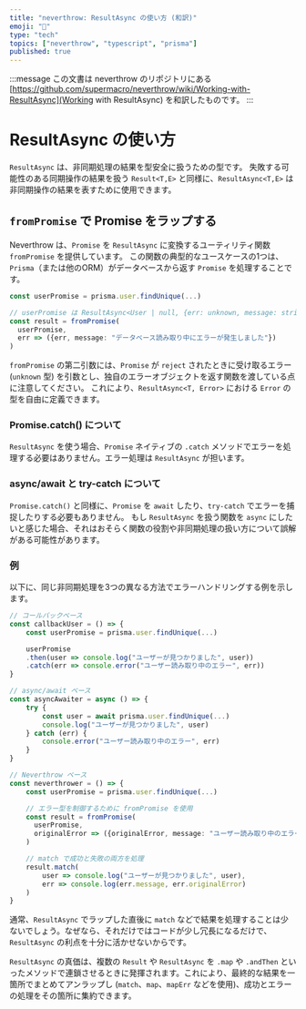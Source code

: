 ```yaml
---
title: "neverthrow: ResultAsync の使い方 (和訳)"
emoji: "🔄"
type: "tech"
topics: ["neverthrow", "typescript", "prisma"]
published: true
---
```


:::message
この文書は neverthrow のリポジトリにある [https://github.com/supermacro/neverthrow/wiki/Working-with-ResultAsync](Working with ResultAsync) を和訳したものです。
:::

# ResultAsync の使い方

`ResultAsync` は、非同期処理の結果を型安全に扱うための型です。
失敗する可能性のある同期操作の結果を扱う `Result<T,E>` と同様に、`ResultAsync<T,E>` は非同期操作の結果を表すために使用できます。

## `fromPromise` で Promise をラップする

Neverthrow は、`Promise` を `ResultAsync` に変換するユーティリティ関数 `fromPromise` を提供しています。
この関数の典型的なユースケースの1つは、`Prisma`（または他のORM）がデータベースから返す `Promise` を処理することです。

```typescript
const userPromise = prisma.user.findUnique(...)

// userPromise は ResultAsync<User | null, {err: unknown, message: string}> 型になります
const result = fromPromise(
  userPromise,
  err => ({err, message: "データベース読み取り中にエラーが発生しました"})
)
```

`fromPromise` の第二引数には、`Promise` が `reject` されたときに受け取るエラー (`unknown` 型) を引数とし、独自のエラーオブジェクトを返す関数を渡している点に注意してください。
これにより、`ResultAsync<T, Error>` における `Error` の型を自由に定義できます。

### Promise.catch() について

`ResultAsync` を使う場合、`Promise` ネイティブの `.catch` メソッドでエラーを処理する必要はありません。エラー処理は `ResultAsync` が担います。

### async/await と try-catch について

`Promise.catch()` と同様に、`Promise` を `await` したり、`try-catch` でエラーを捕捉したりする必要もありません。
もし `ResultAsync` を扱う関数を `async` にしたいと感じた場合、それはおそらく関数の役割や非同期処理の扱い方について誤解がある可能性があります。

### 例

以下に、同じ非同期処理を3つの異なる方法でエラーハンドリングする例を示します。

```typescript
// コールバックベース
const callbackUser = () => {
    const userPromise = prisma.user.findUnique(...)

    userPromise
    .then(user => console.log("ユーザーが見つかりました", user))
    .catch(err => console.error("ユーザー読み取り中のエラー", err))
}

// async/await ベース
const asyncAwaiter = async () => {
    try {
        const user = await prisma.user.findUnique(...)
        console.log("ユーザーが見つかりました", user)
    } catch (err) {
        console.error("ユーザー読み取り中のエラー", err)
    }
}

// Neverthrow ベース
const neverthrower = () => {
    const userPromise = prisma.user.findUnique(...)

    // エラー型を制御するために fromPromise を使用
    const result = fromPromise(
      userPromise,
      originalError => ({originalError, message: "ユーザー読み取り中のエラー"})
    )

    // match で成功と失敗の両方を処理
    result.match(
        user => console.log("ユーザーが見つかりました", user),
        err => console.log(err.message, err.originalError)
    )
}
```

通常、`ResultAsync` でラップした直後に `match` などで結果を処理することは少ないでしょう。なぜなら、それだけではコードが少し冗長になるだけで、`ResultAsync` の利点を十分に活かせないからです。

`ResultAsync` の真価は、複数の `Result` や `ResultAsync` を `.map` や `.andThen` といったメソッドで連鎖させるときに発揮されます。これにより、最終的な結果を一箇所でまとめてアンラップし (`match`、`map`、`mapErr` などを使用)、成功とエラーの処理をその箇所に集約できます。
